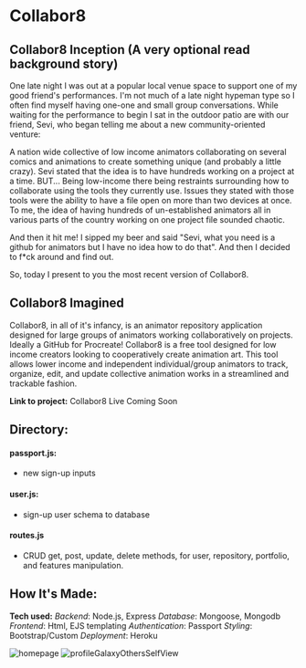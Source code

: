 # Collabor8
## Collabor8 Inception (A very optional read background story)
One late night I was out at a popular local venue space to support one of my good friend's performances. I'm not much of a late night hypeman type so I often find myself having one-one and small group conversations. While waiting for the performance to begin I sat in the outdoor patio are with our friend, Sevi, who began telling me about a new community-oriented venture: 

A nation wide collective of low income animators collaborating on several comics and animations to create something unique (and probably a little crazy).
Sevi stated that the idea is to have hundreds working on a project at a time. BUT...
Being low-income there being restraints surrounding how to collaborate using the tools they currently use. Issues they stated with those tools were the ability to have a file open on more than two devices at once. To me, the idea of having hundreds of un-established animators all in various parts of the country working on one project file sounded chaotic.

And then it hit me! I sipped my beer and said "Sevi, what you need is a github for animators but I have no idea how to do that". And then I decided to f*ck around and find out.  

So, today I present to you the most recent version of Collabor8.

## Collabor8 Imagined
Collabor8, in all of it's infancy, is an animator repository application designed for large groups of animators working collaboratively on projects. Ideally a GitHub for Procreate! Collabor8 is a free tool designed for low income creators looking to cooperatively create animation art. This tool allows lower income and independent individual/group animators to track, organize, edit, and update collective animation works in a streamlined and trackable fashion.

**Link to project:** Collabor8 Live Coming Soon

## Directory:
#### passport.js:
- new sign-up inputs

#### user.js:
- sign-up user schema to database

#### routes.js
- CRUD get, post, update, delete methods, for user, repository, portfolio, and features manipulation. 

## How It's Made:

**Tech used:** 
*Backend*: Node.js, Express
*Database*: Mongoose, Mongodb 
*Frontend*: Html, EJS templating
*Authentication*: Passport
*Styling*: Bootstrap/Custom
*Deployment*: Heroku


<!-- Here's where you can go to town on how you actually built this thing. Write as much as you can here, it's totally fine if it's not too much just make sure you write *something*. If you don't have too much experience on your resume working on the front end that's totally fine. This is where you can really show off your passion and make up for that ten fold. 

## Features & Optimizations

#### Functionality
- The ability to perform and function according to design specification.

#### Usability (User-friendly)
- The user-friendliness of the software is characterized by its ease of use.

#### Efficiency
- The software’s ability to utilize human and system resources such as time, effort, CPU, memory, computation power, network bandwidth, files, databases, etc., as effectively and efficiently as possible.

#### Flexibility 
- The ability of the software solution to adapt to potential or future changes in its requirements.

#### Reliability
- The reliability of a software product describes the likelihood it will operate without failure over a specified period of time.


#### Maintainability
- How easily you can repair, improve and comprehend software code.

#### Portability
- The ability to use software in different environments.


#### Integrity
- Integrity with security

Key Features:
Animator Portfolio Pages 
Repositories

By Zip:
Events 
Search

 Go to project Page/Delete project
    Comments/Edit Comments/Likes/Trashes portfolio page logged in user render
    Owner vs User View
    Add Zip Code to sign in
    Community Forum 
    Search Page & Events Page
    Display Local Only
    Edit About Me
    Bubbles random colors and correctly file in
    Pull and Push files to Array with date and pusher name/email
    File Upload/Photo Upload/Photo Rendering in page
    Add E-reader for accessibility
    Upload multiple files
    Github Green Squares https://bitsofco.de/github-contribution-graph-css-grid/
    ScratchPad Page with API - Screenshots and Saves to Sketches
    Add multiple box checker to add genre tags and post with new repo/new push

You don't have to include this section but interviewers *love* that you can not only deliver a final product that looks great but also functions efficiently. Did you write something then refactor it later and the result was 5x faster than the original implementation? Did you cache your assets? Things that you write in this section are **GREAT** to bring up in interviews and you can use this section as reference when studying for technical interviews!

## Lessons Learned:

No matter what your experience level, being an engineer means continuously learning. Every time you build something you always have those *whoa this is awesome* or *fuck yeah I did it!* moments. This is where you should share those moments! Recruiters and interviewers love to see that you're self-aware and passionate about growing.
 -->





![homepage](https://user-images.githubusercontent.com/22268455/172026318-ab0369d5-1eb8-4037-9223-54672ab20311.png)
![profileGalaxyOthersSelfView](https://user-images.githubusercontent.com/22268455/172026323-6c03693d-4100-4be9-8c5d-4a670f62bbfc.png)



